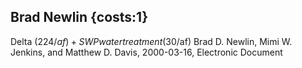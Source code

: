 ## Brad Newlin {costs:1} 
Delta ($224/af) + SWP water treatment ($30/af)
Brad D. Newlin, Mimi W. Jenkins, and Matthew D. Davis, 2000-03-16, Electronic Document

